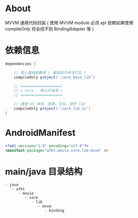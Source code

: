 
# About

MVVM 通用代码封装 ( 使用 MVVM module 必须 api 依赖如果使用 compileOnly 将会找不到 BindingAdapter 等 )

# 依赖信息

```groovy
dependencies {

    // 核心基础依赖库 ( 编译但不参与打包 )
    compileOnly project(':core_base_lib')

    // ===================
    // = core - 核心开发库 =
    // ===================

    // 通用 UI 样式、资源、交互、控件 lib
    compileOnly project(':core_lib_ui')
}
```

# AndroidManifest

```xml
<?xml version="1.0" encoding="utf-8"?>
<manifest package="afkt.movie.core.lib.mvvm" />
```

# main/java 目录结构

```
- java                                 
   - afkt                              
      - movie                          
         - core                        
            - lib                      
               - mvvm                  
                  - binding            
```
